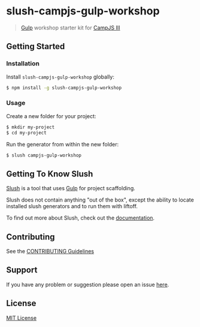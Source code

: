 # slush-campjs-gulp-workshop

> [Gulp](https://github.com/gulpjs/gulp) workshop starter kit for [CampJS III](http://campjs.com)

## Getting Started

### Installation

Install `slush-campjs-gulp-workshop` globally:

```bash
$ npm install -g slush-campjs-gulp-workshop
```

### Usage

Create a new folder for your project:

```bash
$ mkdir my-project
$ cd my-project
```

Run the generator from within the new folder:

```bash
$ slush campjs-gulp-workshop
```

## Getting To Know Slush

[Slush](https://github.com/klei/slush) is a tool that uses [Gulp](https://github.com/gulpjs/gulp) for project scaffolding.

Slush does not contain anything "out of the box", except the ability to locate installed slush generators and to run them with liftoff.

To find out more about Slush, check out the [documentation](https://github.com/klei/slush).

## Contributing

See the [CONTRIBUTING Guidelines](https://github.com/markdalgleish/slush-campjs-gulp-workshop/blob/master/CONTRIBUTING.md)

## Support
If you have any problem or suggestion please open an issue [here](https://github.com/markdalgleish/slush-campjs-gulp-workshop/issues).

## License

[MIT License](http://markdalgleish.mit-license.org)
